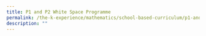```yaml
---
title: P1 and P2 White Space Programme
permalink: /the-k-experience/mathematics/school-based-curriculum/p1-and-p2-white-space-programme/
description: ""
---
```


